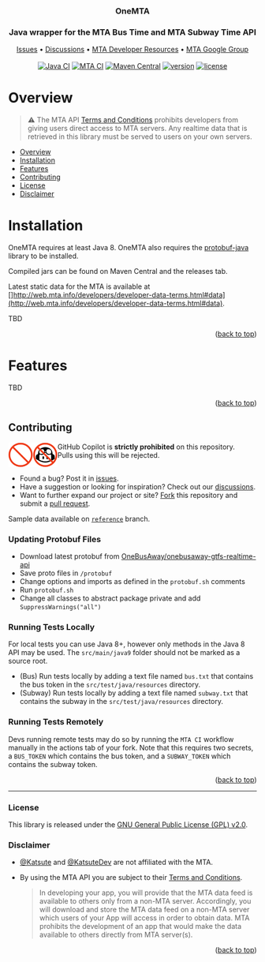 <div id="top" align="center">
    <h3>OneMTA</h3>
    <h3>Java wrapper for the MTA Bus Time and MTA Subway Time API</h3>
    <div>
        <a href="https://github.com/KatsuteDev/OneMTA/issues">Issues</a>
        •
        <a href="https://github.com/KatsuteDev/OneMTA/discussions">Discussions</a>
        •
        <a href="https://new.mta.info/developers">MTA Developer Resources</a>
        •
        <a href="https://groups.google.com/g/mtadeveloperresources">MTA Google Group</a>
    </div>
</div>

<br>

<div align="center">
    <a href="https://github.com/KatsuteDev/OneMTA/actions/workflows/java_ci.yml"><img alt="Java CI" src="https://github.com/KatsuteDev/OneMTA/actions/workflows/java_ci.yml/badge.svg"></a>
    <a href="https://github.com/KatsuteDev/OneMTA/actions/workflows/mta_ci.yml"><img alt="MTA CI" src="https://github.com/KatsuteDev/OneMTA/actions/workflows/mta_ci.yml/badge.svg"></a>
    <a href="https://mvnrepository.com/artifact/dev.katsute/onemta"><img alt="Maven Central" src="https://img.shields.io/maven-central/v/dev.katsute/onemta"></a>
    <a href="https://github.com/KatsuteDev/OneMTA/releases"><img alt="version" src="https://img.shields.io/github/v/release/KatsuteDev/OneMTA"></a>
    <a href="https://github.com/KatsuteDev/OneMTA/blob/main/LICENSE"><img alt="license" src="https://img.shields.io/github/license/KatsuteDev/OneMTA"></a>
</div>

# Overview

> ⚠ The MTA API [Terms and Conditions](https://api.mta.info/#/DataFeedAgreement) prohibits developers from giving users direct access to MTA servers. Any realtime data that is retrieved in this library must be served to users on your own servers.

- [Overview](#overview)
- [Installation](#installation)
- [Features](#features)
- [Contributing](#contributing)
- [License](#license)
- [Disclaimer](#disclaimer)

# Installation

OneMTA requires at least Java 8. OneMTA also requires the [protobuf-java](https://mvnrepository.com/artifact/com.google.protobuf/protobuf-java) library to be installed.

Compiled jars can be found on Maven Central and the releases tab.

Latest static data for the MTA is available at []http://web.mta.info/developers/developer-data-terms.html#data](http://web.mta.info/developers/developer-data-terms.html#data).

TBD

<p align="right">(<a href="#top">back to top</a>)</p>

# Features

TBD

<p align="right">(<a href="#top">back to top</a>)</p>

## Contributing

<!-- GitHub Copilot Disclaimer -->
<table>
    <img alt="GitHub Copilot" align="left" src="https://raw.githubusercontent.com/KatsuteDev/.github/main/profile/copilot-dark.png#gh-dark-mode-only" width="50"><img alt="GitHub Copilot" align="left" src="https://raw.githubusercontent.com/KatsuteDev/.github/main/profile/copilot-light.png#gh-light-mode-only" width="50">
    <p>GitHub Copilot is <b>strictly prohibited</b> on this repository.<br>Pulls using this will be rejected.</p>
</table>
<!-- GitHub Copilot Disclaimer -->

- Found a bug? Post it in [issues](https://github.com/KatsuteDev/OneMTA/issues).
- Have a suggestion or looking for inspiration? Check out our [discussions](https://github.com/KatsuteDev/OneMTA/discussions).
- Want to further expand our project or site? [Fork](https://github.com/KatsuteDev/OneMTA/fork) this repository and submit a [pull request](https://github.com/KatsuteDev/OneMTA/pulls).

Sample data available on [`reference`](https://github.com/KatsuteDev/OneMTA/tree/reference) branch.

### Updating Protobuf Files

- Download latest protobuf from [OneBusAway/onebusaway-gtfs-realtime-api](https://github.com/OneBusAway/onebusaway-gtfs-realtime-api/tree/master/src/main/proto/com/google/transit/realtime)
- Save proto files in `/protobuf`
- Change options and imports as defined in the `protobuf.sh` comments
- Run `protobuf.sh`
- Change all classes to abstract package private and add `SuppressWarnings("all")`

### Running Tests Locally

For local tests you can use Java 8+, however only methods in the Java 8 API may be used. The `src/main/java9` folder should not be marked as a source root.

- (Bus) Run tests locally by adding a text file named `bus.txt` that contains the bus token in the `src/test/java/resources` directory.
- (Subway) Run tests locally by adding a text file named `subway.txt` that contains the subway in the `src/test/java/resources` directory.

### Running Tests Remotely

Devs running remote tests may do so by running the `MTA CI` workflow manually in the actions tab of your fork. Note that this requires two secrets, a `BUS_TOKEN` which contains the bus token, and a `SUBWAY_TOKEN` which contains the subway token.

<p align="right">(<a href="#top">back to top</a>)</p>

---

### License

This library is released under the [GNU General Public License (GPL) v2.0](https://github.com/KatsuteDev/OneMTA/blob/main/LICENSE).

### Disclaimer

- [@Katsute](https://github.com/Katsute) and [@KatsuteDev](https://github.com/KatsuteDev) are not affiliated with the MTA.
- By using the MTA API you are subject to their [Terms and Conditions](https://api.mta.info/#/DataFeedAgreement).

  > In developing your app, you will provide that the MTA data feed is available to others only from a non-MTA server. Accordingly, you will download and store the MTA data feed on a non-MTA server which users of your App will access in order to obtain data. MTA prohibits the development of an app that would make the data available to others directly from MTA server(s).

<p align="right">(<a href="#top">back to top</a>)</p>